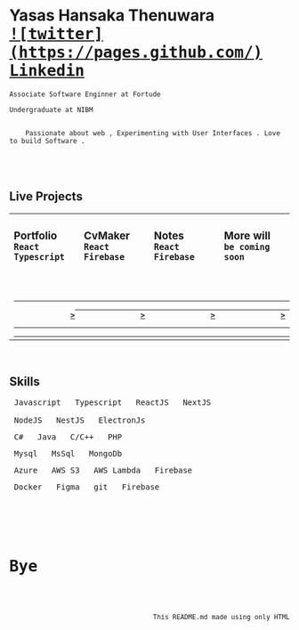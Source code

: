 <h1>
    Yasas Hansaka Thenuwara
    <div>
        <kbd>
            <a href="">
![twitter](https://pages.github.com/)
            </a>
        </kbd>
        <kbd>
            <a href="">
                Linkedin
            </a>
        </kbd>
    </div>
</h1>

```
Associate Software Enginner at Fortude

Undergraduate at NIBM
```

<code>
    Passionate about web , Experimenting with User Interfaces . Love to build Software .
</code>

<br/>
<br/>
<br/>

<h2> Live Projects </h2>
<table width="100%">
    <tbody>
        <tr valign="center">
            <td width="25%">
                <h3>Portfolio
                <div>
                    <kbd>
                        React
                    </kbd>
                    <kbd>
                        Typescript
                    </kbd>
                </div>
                </h3>
                <br>
                <div align="end">
                    <a href="xthenuwar.github.io/portfolio" target="_blank">
                             <code border="0" align="end">
                             <b>
                          >
                          </b>
                        </code>
                </a>
                </div>
            </td>
            <td width="25%" >
              <h3>CvMaker
                <div>
                    <kbd>
                        React
                    </kbd>
                    <kbd>
                        Firebase
                    </kbd>
                </div>
                </h3>
                 <br>
                <div align="end">
                    <a href="xthenuwar.github.io/cvmaker" target="_blank">
                                   <code border="0" align="end">
                              <b>
                          >
                          </b>
                        </code>
                </a>
                </div>
            </td>
            <td width="25%">
              <h3>Notes
                <div>
                    <kbd>
                        React
                    </kbd>
                    <kbd>
                        Firebase
                    </kbd>
                </div>
                </h3>
                 <br>
                <div align="end">
                    <a href="xthenuwar.github.io/notes" target="_blank">
                                   <code border="0" align="end">
                            <b>
                          >
                          </b>
                        </code>
                </a>
                </div>
            </td>
            <td width="25%">
            <h3>More will
                <div>
                    <kbd>
                        be coming
                    </kbd>
                    <kbd>
                        soon
                    </kbd>
                </div>
                </h3>
                 <br>
                <div align="end">
                    <a href="xthenuwar.github.io/portfolio" target="_blank">
                                  <code border="0" align="end">
                            <b>
                          >
                          </b>
                        </code>
                </a>
                </div>
            </td>
        </tr>
    </tbody>

</table>

<br>
<h2>Skills</h2>

<pre>
<kbd> Javascript </kbd> <kbd> Typescript </kbd> <kbd> ReactJS </kbd> <kbd> NextJS </kbd> 
<small></small>
<kbd> NodeJS </kbd> <kbd> NestJS </kbd> <kbd> ElectronJs </kbd>
</pre>

<pre>
<kbd> C# </kbd> <kbd> Java </kbd> <kbd> C/C++ </kbd> <kbd> PHP </kbd>
</pre>

<pre>
<kbd> Mysql </kbd> <kbd> MsSql </kbd> <kbd> MongoDb </kbd> 
</pre>

<pre>
<kbd> Azure </kbd> <kbd> AWS S3 </kbd> <kbd> AWS Lambda </kbd> <kbd> Firebase </kbd>
</pre>

<pre>
<kbd> Docker </kbd> <kbd> Figma </kbd> <kbd> git </kbd> <kbd> Firebase </kbd>
</pre>

<br/>
<br/>

<pre>
  <h1>Bye</h1>
  <div align="end">
    <small>This <kbd>README.md</kbd> made using only HTML</small>
  </div>
</pre>
